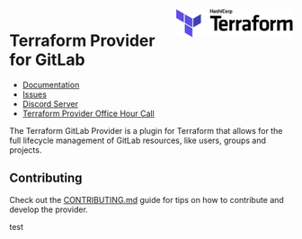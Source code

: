 <a href="https://terraform.io">
    <img src=".gitlab/terraform_logo.svg" alt="Terraform logo" title="Terraform" align="right" height="50" />
</a>

# Terraform Provider for GitLab

- [Documentation](https://www.terraform.io/docs/providers/gitlab/index.html)
- [Issues](https://gitlab.com/gitlab-org/terraform-provider-gitlab/issues)
- [Discord Server](https://discord.gg/gitlab)
- [Terraform Provider Office Hour Call](https://www.meetup.com/gitlab-virtual-meetups/)

The Terraform GitLab Provider is a plugin for Terraform that allows for the full lifecycle management of
GitLab resources, like users, groups and projects.

## Contributing

Check out the [CONTRIBUTING.md](/CONTRIBUTING.md) guide for tips on how to contribute and develop the provider.

test
